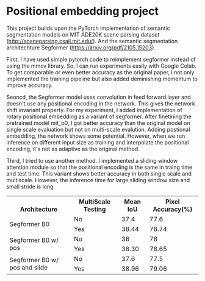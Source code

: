 # Positional embedding project

This project builds upon the PyTorch implementation of semantic segmentation models on MIT ADE20K scene parsing dataset (http://sceneparsing.csail.mit.edu/). And the semantic segmentation architechture Segformer (https://arxiv.org/pdf/2105.15203).

First, I have used simple pytorch code to reimplement segformer instead of using the mmcv library. So, I can run experiments easily with Google Colab. To get comparable or even better accuracy as the original paper, I not only implemented the training pipeline but also added deminishing momentum to improve accuracy.

Seoncd, the Segformer model uses convolution in feed forward layer and doesn't use any positional encoding in the network. This gives the network shift invariant property. For my experiment, I added implementation of rotary positional embedding as a variant of segformer. After finetining the pretrained model mit_b0, I got better accuracy than the original model on single scale evaluation but not on multi-scale evalution. Adding postional embedding, the network shows some potential. However, when we run inference on different input size as training and interpolate the positional encoding, it's not as adaptive as the original method.

Third, I tried to use another method. I implemented a sliding window attention module so that the positional encoding is the same in traing time and test time. This variant shows better accuracy in both single scale and multiscale. However, the inference time for large sliding window size and small stride is long.

<table><tbody>
    <th valign="bottom">Architecture</th>
    <th valign="bottom">MultiScale Testing</th>
    <th valign="bottom">Mean IoU</th>
    <th valign="bottom">Pixel Accuracy(%)</th>
    <tr>
        <td rowspan="2">Segformer B0</td>
        <td>No</td><td>37.4</td><td>77.6</td>
    </tr>
    <tr>
        <td>Yes</td><td>38.44</td><td>78.74</td>
    </tr>
    <tr>
        <td rowspan="2">Segformer B0 w/ pos</td>
        <td>No</td><td>38</td><td>78</td>
    </tr>
    <tr>
        <td>Yes</td><td>38.30</td><td>78.65</td>
    </tr>
    <tr>
        <td rowspan="2">Segformer B0 w/ pos and slide</td>
        <td>No</td><td>37.6</td><td>77.5</td>
    </tr>
    <tr>
        <td>Yes</td><td>38.96</td><td>79.06</td>
    </tr>
</tbody></table>